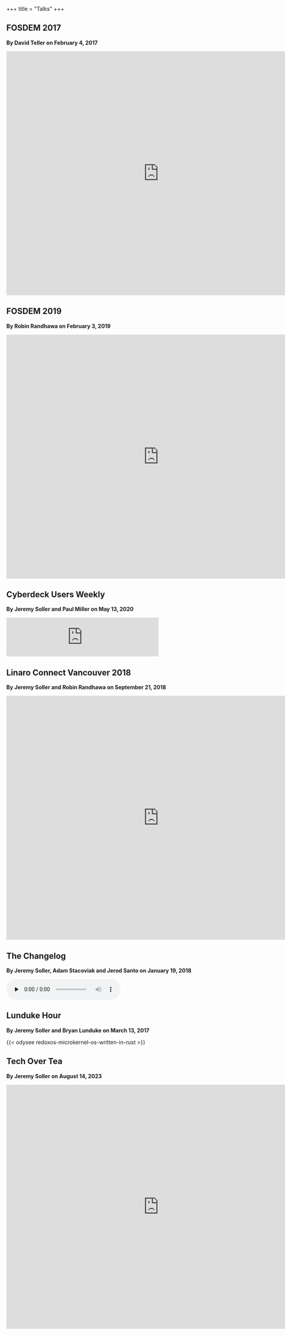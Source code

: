 +++
title = "Talks"
+++

## FOSDEM 2017

**By David Teller on February 4, 2017**

<iframe width="800" height="640" src="https://www.youtube.com/embed/TlTYWDU-mM4?si=1EdZjA-hhhpuP6Xs" title="YouTube video player" frameborder="0" allow="accelerometer; autoplay; clipboard-write; encrypted-media; gyroscope; picture-in-picture; web-share" referrerpolicy="strict-origin-when-cross-origin" allowfullscreen></iframe>

## FOSDEM 2019

**By Robin Randhawa on February 3, 2019**

<iframe width="800" height="640" src="https://www.youtube.com/embed/qpazyDkuqLw?si=uBsSX5nGB1gRrM4j" title="YouTube video player" frameborder="0" allow="accelerometer; autoplay; clipboard-write; encrypted-media; gyroscope; picture-in-picture; web-share" referrerpolicy="strict-origin-when-cross-origin" allowfullscreen></iframe>

## Cyberdeck Users Weekly

**By Jeremy Soller and Paul Miller on May 13, 2020**

<iframe src="https://anchor.fm/futurepaul/embed/episodes/Redox-OS-with-Jeremy-Soller-ee08k2/a-a26b1ul" height="102px" width="400px" frameborder="0" scrolling="no"></iframe>

## Linaro Connect Vancouver 2018

**By Jeremy Soller and Robin Randhawa on September 21, 2018**

<iframe width="800" height="640" src="https://www.youtube.com/embed/G4VlHzyKZeE?si=mCC7TNO3JyMz7AO3" title="YouTube video player" frameborder="0" allow="accelerometer; autoplay; clipboard-write; encrypted-media; gyroscope; picture-in-picture; web-share" referrerpolicy="strict-origin-when-cross-origin" allowfullscreen></iframe>

## The Changelog

**By Jeremy Soller, Adam Stacoviak and Jerod Santo on January 19, 2018**

<audio data-theme="day" data-src="https://changelog.com/podcast/280/embed" src="https://cdn.changelog.com/uploads/podcast/280/the-changelog-280.mp3" preload="none" class="changelog-episode" controls></audio>
<script async src="//cdn.changelog.com/embed.js"></script>

## Lunduke Hour

**By Jeremy Soller and Bryan Lunduke on March 13, 2017**

{{< odysee redoxos-microkernel-os-written-in-rust >}}

## Tech Over Tea

**By Jeremy Soller on August 14, 2023**

<iframe width="800" height="640" src="https://www.youtube.com/embed/Quh3FauAaWE?si=h4t9AhoBIlI-wH0h" title="YouTube video player" frameborder="0" allow="accelerometer; autoplay; clipboard-write; encrypted-media; gyroscope; picture-in-picture; web-share" referrerpolicy="strict-origin-when-cross-origin" allowfullscreen></iframe>

<!--

The following template is for YouTube videos

## Talk Event

**By Presenter on Month Day, Year**

<iframe width="800" height="640" src="insert-the-video-embed-link-here" title="YouTube video player" frameborder="0" allow="accelerometer; autoplay; clipboard-write; encrypted-media; gyroscope; picture-in-picture; web-share" referrerpolicy="strict-origin-when-cross-origin" allowfullscreen></iframe>

-->
